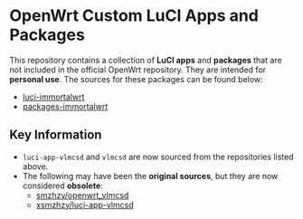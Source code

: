 # OpenWrt Custom LuCI Apps and Packages

This repository contains a collection of **LuCI apps** and **packages** that are not included in the official OpenWrt repository. They are intended for **personal use**. The sources for these packages can be found below:

- [luci-immortalwrt](https://github.com/iv7777/luci-immortalwrt)
- [packages-immortalwrt](https://github.com/iv7777/packages-immortalwrt)

## Key Information

- `luci-app-vlmcsd` and `vlmcsd` are now sourced from the repositories listed above.
- The following may have been the **original sources**, but they are now considered **obsolete**:
  - [smzhzy/openwrt_vlmcsd](https://github.com/smzhzy/openwrt_vlmcsd)
  - [xsmzhzy/luci-app-vlmcsd](https://github.com/xsmzhzy/luci-app-vlmcsd)
